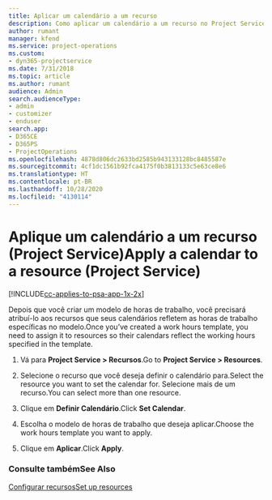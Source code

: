 ```yaml
---
title: Aplicar um calendário a um recurso
description: Como aplicar um calendário a um recurso no Project Service
author: rumant
manager: kfend
ms.service: project-operations
ms.custom:
- dyn365-projectservice
ms.date: 7/31/2018
ms.topic: article
ms.author: rumant
audience: Admin
search.audienceType:
- admin
- customizer
- enduser
search.app:
- D365CE
- D365PS
- ProjectOperations
ms.openlocfilehash: 4878d806dc2633bd2585b943133128bc8485587e
ms.sourcegitcommit: 4cf1dc1561b92fca4175f0b3813133c5e63ce8e6
ms.translationtype: HT
ms.contentlocale: pt-BR
ms.lasthandoff: 10/28/2020
ms.locfileid: "4130114"
---
```

# <a name="apply-a-calendar-to-a-resource-project-service"></a><span data-ttu-id="3d064-103">Aplique um calendário a um recurso (Project Service)</span><span class="sxs-lookup"><span data-stu-id="3d064-103">Apply a calendar to a resource (Project Service)</span></span>

[!INCLUDE[cc-applies-to-psa-app-1x-2x](../includes/cc-applies-to-psa-app-1x-2x.md)]

<span data-ttu-id="3d064-104">Depois que você criar um modelo de horas de trabalho, você precisará atribuí-lo aos recursos que seus calendários refletem as horas de trabalho específicas no modelo.</span><span class="sxs-lookup"><span data-stu-id="3d064-104">Once you’ve created a work hours template, you need to assign it to resources so their calendars reflect the working hours specified in the template.</span></span>  
  
1.  <span data-ttu-id="3d064-105">Vá para **Project Service > Recursos**.</span><span class="sxs-lookup"><span data-stu-id="3d064-105">Go to **Project Service > Resources**.</span></span>  
  
2.  <span data-ttu-id="3d064-106">Selecione o recurso que você deseja definir o calendário para.</span><span class="sxs-lookup"><span data-stu-id="3d064-106">Select the resource you want to set the calendar for.</span></span> <span data-ttu-id="3d064-107">Selecione mais de um recurso.</span><span class="sxs-lookup"><span data-stu-id="3d064-107">You can select more than one resource.</span></span>  
  
3.  <span data-ttu-id="3d064-108">Clique em **Definir Calendário**.</span><span class="sxs-lookup"><span data-stu-id="3d064-108">Click **Set Calendar**.</span></span>  
  
4.  <span data-ttu-id="3d064-109">Escolha o modelo de horas de trabalho que deseja aplicar.</span><span class="sxs-lookup"><span data-stu-id="3d064-109">Choose the work hours template you want to apply.</span></span>  
  
5.  <span data-ttu-id="3d064-110">Clique em **Aplicar**.</span><span class="sxs-lookup"><span data-stu-id="3d064-110">Click **Apply**.</span></span>  
  
### <a name="see-also"></a><span data-ttu-id="3d064-111">Consulte também</span><span class="sxs-lookup"><span data-stu-id="3d064-111">See Also</span></span>  
 [<span data-ttu-id="3d064-112">Configurar recursos</span><span class="sxs-lookup"><span data-stu-id="3d064-112">Set up resources</span></span>](../psa/set-up-resources.md)
